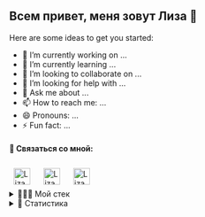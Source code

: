 ## Всем привет, меня зовут Лиза 👋

Here are some ideas to get you started:

- 🔭 I’m currently working on ...
- 🌱 I’m currently learning ...
- 👯 I’m looking to collaborate on ...
- 🤔 I’m looking for help with ...
- 💬 Ask me about ...
- 📫 How to reach me: ...
- 😄 Pronouns: ...
- ⚡ Fun fact: ...  
  

#### 📠 Связаться со мной:
<div>
  <a href="https://t.me/lizazavr"><img style="margin:0.5rem" src="https://cdn-icons-png.flaticon.com/128/5968/5968804.png" alt="Liza Babicheva | Telegram" height="30"></a>&nbsp;
  <a href="mailto:lizavetababicheva@gmaol.com"><img style="margin:0.5rem" src="https://cdn-icons-png.flaticon.com/128/5968/5968534.png" alt="Liza Babicheva | Gmail" height="30"></a>&nbsp;
  <a href="https://www.instagram.com/lizazavr/"><img style="margin:0.5rem" src="https://cdn-icons-png.flaticon.com/128/3955/3955024.png" alt="Liza Babicheva | Instagram" height="30"></a>
</div>  

<details>
  <summary>👩🏼‍🔧 Мой стек</summary>
  <br>
  <div>
    <img src="https://cdn.jsdelivr.net/gh/devicons/devicon/icons/css3/css3-original-wordmark.svg" title="CSS3" alt="CSS" width="40" height="40"/>&nbsp;
    <img src="https://cdn.jsdelivr.net/gh/devicons/devicon/icons/html5/html5-original-wordmark.svg" title="HTML5" alt="HTML" width="40" height="40"/>&nbsp;
    <img src="https://cdn.jsdelivr.net/gh/devicons/devicon/icons/javascript/javascript-original.svg" title="JavaScript" alt="JavaScript" width="40" height="40"/>&nbsp;
    <img src="https://cdn.jsdelivr.net/gh/devicons/devicon/icons/react/react-original-wordmark.svg" title="React.js" alt="React.js" width="40" height="40"/>&nbsp;
    <img src="https://cdn.jsdelivr.net/gh/devicons/devicon/icons/vuejs/vuejs-original-wordmark.svg" title="Vue.js" alt="Vue.js" width="40" height="40"/>&nbsp;
    <img src="https://cdn.jsdelivr.net/gh/devicons/devicon/icons/git/git-original-wordmark.svg" title="Git" **alt="Git" width="40" height="40"/>&nbsp;
    <img src="https://cdn.jsdelivr.net/gh/devicons/devicon/icons/nodejs/nodejs-original.svg" title="NodeJS" alt="NodeJS" width="40" height="40"/>&nbsp;
    <img src="https://cdn.jsdelivr.net/gh/devicons/devicon/icons/express/express-original.svg" title="Express" alt="Express" width="40" height="40"/>&nbsp;
    <img src="https://cdn.jsdelivr.net/gh/devicons/devicon/icons/mongodb/mongodb-original-wordmark.svg" title="MongoDB" alt="MongoDB" width="40" height="40"/>
  </div>
</details>

<details>
  <summary>🧮 Статистика</summary>
  <br>
  <div>

[![Liza's GitHub stats](https://github-readme-stats.vercel.app/api?username=lizababicheva)](https://github.com/lizababicheva/github-readme-stats)

[![Top Langs](https://github-readme-stats.vercel.app/api/top-langs/?username=LizaBabicheva&layout=compact)](https://github.com/lizababicheva)

[![Codewars](https://www.codewars.com/users/Lizazavr/badges/large)](https://www.codewars.com/users/Lizazavr)

  </div>
</details>
